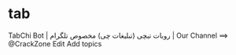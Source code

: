 # tab
TabChi Bot | روبات تبچی (تبلیغات چی) مخصوص تلگرام | Our Channel ==> @CrackZone Edit Add topics
